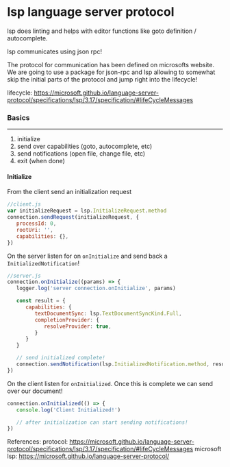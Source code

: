 # lsp language server protocol

lsp does linting and helps with editor functions like goto definition / autocomplete.

lsp communicates using json rpc!

The protocol for communication has been defined on microsofts website. We are going to use a package for json-rpc and lsp allowing to somewhat skip the initial parts of the protocol and jump right into the lifecycle!

lifecycle: https://microsoft.github.io/language-server-protocol/specifications/lsp/3.17/specification/#lifeCycleMessages

### Basics
------
1. initialize
2. send over capabilities (goto, autocomplete, etc)
3. send notifications (open file, change file, etc)
4. exit (when done)



#### Initialize

From the client send an initialization request
```js
//client.js
var initializeRequest = lsp.InitializeRequest.method
connection.sendRequest(initializeRequest, {
   processId: 0,
   rootUri: '',
   capabilities: {},
})
```


On the server listen for on `onInitialize` and send back a `InitializedNotification`!

```js
//server.js
connection.onInitialize((params) => {
   logger.log('server connection.onInitialize', params)

   const result = {
      capabilities: {
         textDocumentSync: lsp.TextDocumentSyncKind.Full,
         completionProvider: {
            resolveProvider: true,
         }
      }
   }

   // send initialized complete!
   connection.sendNotification(lsp.InitializedNotification.method, result)
})
```


On the client listen for `onInitialized`. Once this is complete we can send over our document!

```js
connection.onInitialized(() => {
   console.log('Client Initialized!')

   // after initialization can start sending notifications!
})
```





References:
protocol: https://microsoft.github.io/language-server-protocol/specifications/lsp/3.17/specification/#lifeCycleMessages
microsoft lsp: https://microsoft.github.io/language-server-protocol/